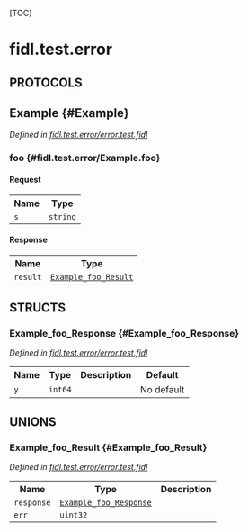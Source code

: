 [TOC]

# fidl.test.error


## **PROTOCOLS**

## Example {#Example}
*Defined in [fidl.test.error/error.test.fidl](https://fuchsia.googlesource.com/fuchsia/+/HEAD/error.test.fidl#3)*


### foo {#fidl.test.error/Example.foo}


#### Request
<table>
    <tr><th>Name</th><th>Type</th></tr>
    <tr>
            <td><code>s</code></td>
            <td>
                <code>string</code>
            </td>
        </tr></table>


#### Response
<table>
    <tr><th>Name</th><th>Type</th></tr>
    <tr>
            <td><code>result</code></td>
            <td>
                <code><a class='link' href='#Example_foo_Result'>Example_foo_Result</a></code>
            </td>
        </tr></table>



## **STRUCTS**

### Example_foo_Response {#Example_foo_Response}
*Defined in [fidl.test.error/error.test.fidl](https://fuchsia.googlesource.com/fuchsia/+/HEAD/error.test.fidl#4)*



<table>
    <tr><th>Name</th><th>Type</th><th>Description</th><th>Default</th></tr><tr id="Example_foo_Response.y">
            <td><code>y</code></td>
            <td>
                <code>int64</code>
            </td>
            <td></td>
            <td>No default</td>
        </tr>
</table>







## **UNIONS**

### Example_foo_Result {#Example_foo_Result}
*Defined in [fidl.test.error/error.test.fidl](https://fuchsia.googlesource.com/fuchsia/+/HEAD/error.test.fidl#4)*


<table>
    <tr><th>Name</th><th>Type</th><th>Description</th></tr><tr id="Example_foo_Result.response">
            <td><code>response</code></td>
            <td>
                <code><a class='link' href='#Example_foo_Response'>Example_foo_Response</a></code>
            </td>
            <td></td>
        </tr><tr id="Example_foo_Result.err">
            <td><code>err</code></td>
            <td>
                <code>uint32</code>
            </td>
            <td></td>
        </tr></table>







